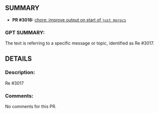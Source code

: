 ## SUMMARY
- **PR #3018:** [chore: improve output on start of `just mprocs`](https://github.com/fedimint/fedimint/pull/3018)

### GPT SUMMARY:
The text is referring to a specific message or topic, identified as Re #3017.

## DETAILS
### Description:
Re #3017 

### Comments:
No comments for this PR.

